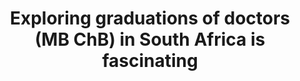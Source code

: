 ---
name: doctors-graduation
title: Exploring graduations of doctors (MB ChB) in South Africa is fascinating
external-url: /articles/doctors-graduation.html
image: doctors-graduations.jpg
summary: "This graph includes all South African doctors who are currently registere to practice in South Africa and graduated with an MB ChB. degree."
---